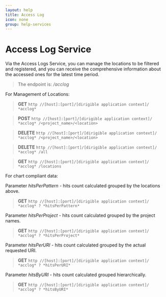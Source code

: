```yaml
---
layout: help
title: Access Log
icon: none
group: help-services
---
```


Access Log Service
===

Via the Access Logs Service, you can manage the locations to be filtered and registered, and you can receive the comprehensive information about the accessed ones for the latest time period.

> The endpoint is: */acclog*

For Management of Locations:


> **GET** `http //[host]:[port]/[dirigible application context]/ *acclog*`
 
> **POST** `http //[host]:[port]/[dirigible application context]/ *acclog* /<project_name>/<location>`
 
> **DELETE** `http //[host]:[port]/[dirigible application context]/ *acclog* /<project_name>/<location>`
 
> **DELETE** `http //[host]:[port]/[dirigible application context]/ *acclog* /all`

> **GET** `http //[host]:[port]/[dirigible application context]/ *acclog* /locations`


For chart compliant data:

Parameter *hitsPerPattern* - hits count calculated grouped by the locations above.

> **GET** `http //[host]:[port]/[dirigible application context]/ *acclog* ? *hitsPerPattern*`

Parameter *hitsPerProject* - hits count calculated grouped by the project names.

> **GET** `http //[host]:[port]/[dirigible application context]/ *acclog* ? *hitsPerProject*`

Parameter *hitsPerURI* - hits count calculated grouped by the actual requested URI.

> **GET** `http //[host]:[port]/[dirigible application context]/ *acclog* ? *hitsPerURI*`

Parameter *hitsByURI* - hits count calculated grouped hierarchically.

> **GET** `http //[host]:[port]/[dirigible application context]/ *acclog* ? *hitsByURI*`
